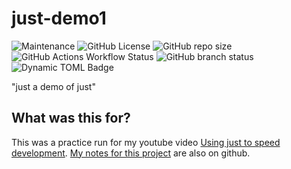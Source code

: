 # just-demo1

![Maintenance](https://img.shields.io/maintenance/no/2024)
![GitHub License](https://img.shields.io/github/license/chicks-net/just-demo1)
![GitHub repo size](https://img.shields.io/github/repo-size/chicks-net/just-demo1)
![GitHub Actions Workflow Status](https://img.shields.io/github/actions/workflow/status/chicks-net/just-demo1/verify.yaml)
![GitHub branch status](https://img.shields.io/github/checks-status/chicks-net/just-demo1/main)
![Dynamic TOML Badge](https://img.shields.io/badge/dynamic/toml?url=https%3A%2F%2Fraw.githubusercontent.com%2Fchicks-net%2Fjust-demo1%2Frefs%2Fheads%2Fmain%2FCargo.toml&query=%24.package.version&label=package.version)

"just a demo of just"

## What was this for?

This was a practice run for my youtube video
[Using just to speed development](https://youtu.be/m7ZCnGnYyvs?si=QNvUZJiGo20FVdnD).
[My notes for this project](https://github.com/chicks-net/presentation-notes/tree/main/just-intro)
are also on github.
